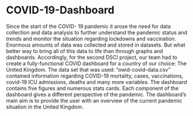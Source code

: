 # COVID-19-Dashboard

Since the start of the COVID- 19 pandemic it arose the need for data collection and data analysis to further understand the pandemic status and trends and monitor the situation regarding lockdowns and vaccination. Enormous amounts of data was collected and stored in datasets. But what better way to bring all of this data to life than through graphs and dashboards.
Accordingly, for the second DSCI project, our team had to create a fully-functional COVID dashboard for a country of our choice: The United Kingdom. The data set that was used:
“owid-covid-data.csv” contained information regarding COVID-19 mortality, cases, vaccinations, covid-19 ICU admissions, deaths and many more variables. The dashboard contains five figures and numerous stats cards. Each component of the dashboard gives a different perspective of the pandemic. The dashboard’s main aim is to provide the user with an overview of the current pandemic situation in the United Kingdom.
